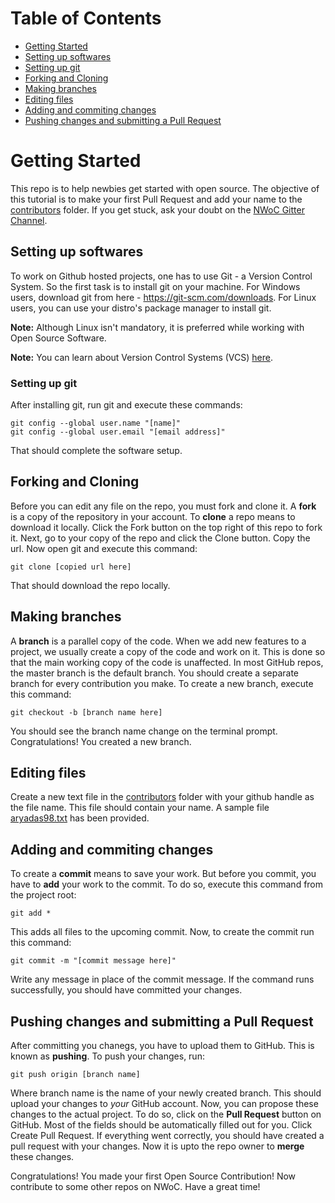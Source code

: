 # Table of Contents

- [Getting Started](#getting-started)
- [Setting up softwares](#setting-up-softwares)
- [Setting up git](#setting-up-git)
- [Forking and Cloning](#forking-and-cloning)
- [Making branches](#making-branches)
- [Editing files](#editing-files)
- [Adding and commiting changes](#adding-and-commiting-changes)
- [Pushing changes and submitting a Pull Request](#pushing-changes-and-submitting-a-pull-request)

# Getting Started

This repo is to help newbies get started with open source. The objective of this tutorial is to make your first Pull Request and add your name to the [contributors](contributors/) folder. If you get stuck, ask your doubt on the [NWoC Gitter Channel](https://gitter.im/NWoC/NWoC2018).

## Setting up softwares

To work on Github hosted projects, one has to use Git - a Version Control System. So the first task is to install git on your machine. For Windows users, download git from here - https://git-scm.com/downloads. For Linux users, you can use your distro's package manager to install git.

**Note:** Although Linux isn't mandatory, it is preferred while working with Open Source Software.

**Note:** You can learn about Version Control Systems (VCS) [here](https://www.atlassian.com/git/tutorials/what-is-version-control).

### Setting up git

After installing git, run git and execute these commands:

```
git config --global user.name "[name]"
git config --global user.email "[email address]"
```

That should complete the software setup.

## Forking and Cloning

Before you can edit any file on the repo, you must fork and clone it. A **fork** is a copy of the repository in your account. To **clone** a repo means to download it locally. Click the Fork button on the top right of this repo to fork it. Next, go to your copy of the repo and click the Clone button. Copy the url. Now open git and execute this command:

```
git clone [copied url here]
```

That should download the repo locally.

## Making branches

A **branch** is a parallel copy of the code. When we add new features to a project, we usually create a copy of the code and work on it. This is done so that the main working copy of the code is unaffected. In most GitHub repos, the master branch is the default branch. You should create a separate branch for every contribution you make. To create a new branch, execute this command:

```
git checkout -b [branch name here]
```

You should see the branch name change on the terminal prompt. Congratulations! You created a new branch.


## Editing files

Create a new text file in the [contributors](contributors/) folder with your github handle as the file name. This file should contain your name. A sample file [aryadas98.txt](contributors/aryadas98.txt) has been provided.

## Adding and commiting changes

To create a **commit** means to save your work. But before you commit, you have to **add** your work to the commit. To do so, execute this command from the project root:

```
git add *
```

This adds all files to the upcoming commit. Now, to create the commit run this command:

```
git commit -m "[commit message here]"
```

Write any message in place of the commit message. If the command runs successfully, you should have committed your changes.

## Pushing changes and submitting a Pull Request

After committing you chanegs, you have to upload them to GitHub. This is known as **pushing**. To push your changes, run:

```
git push origin [branch name]
```

Where branch name is the name of your newly created branch. This should upload your changes to *your* GitHub account. Now, you can propose these changes to the actual project. To do so, click on the **Pull Request** button on GitHub. Most of the fields should be automatically filled out for you. Click Create Pull Request. If everything went correctly, you should have created a pull request with your changes. Now it is upto the repo owner to **merge** these changes.

Congratulations! You made your first Open Source Contribution! Now contribute to some other repos on NWoC. Have a great time!
